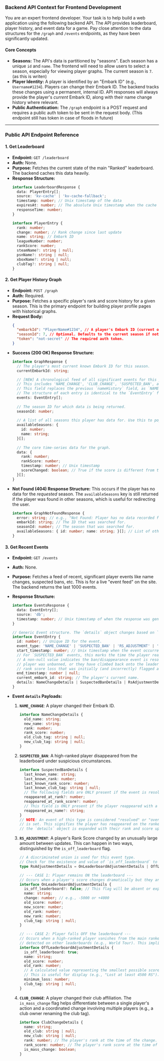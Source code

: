 ### **Backend API Context for Frontend Development**

You are an expert frontend developer. Your task is to help build a web application using the following backend API. The API provides leaderboard, player history, and event data for a game. Pay close attention to the data structures for the `/graph` and `/events` endpoints, as they have been significantly updated.

#### **Core Concepts**

*   **Seasons:** The API's data is partitioned by "seasons". Each season has a unique `id` and `name`. The frontend will need to allow users to select a season, especially for viewing player graphs. The current season is `7`. (as this is writen)
*   **Player Identity:** A player is identified by an "Embark ID" (e.g., `Username#1234`). Players can change their Embark ID. The backend tracks these changes using a permanent, internal ID. API responses will always provide the player's *current* Embark ID, along with their name change history where relevant.
*   **Public Authentication:** The `/graph` endpoint is a POST request and requires a public auth token to be sent in the request body. (This endpoint still has token in case of floods in future)

---

### **Public API Endpoint Reference**

#### **1. Get Leaderboard**

*   **Endpoint:** `GET /leaderboard`
*   **Auth:** None.
*   **Purpose:** Fetches the current state of the main "Ranked" leaderboard. The backend caches this data heavily.
*   **Response Structure:**
    ```typescript
    interface LeaderboardResponse {
      data: PlayerEntry[];
      source: 'kv-cache' | 'kv-cache-fallback';
      timestamp: number; // Unix timestamp of the data
      expiresAt: number; // The absolute Unix timestamp when the cache is considered stale.
      responseTime: number;
    }

    interface PlayerEntry {
      rank: number;
      change: number; // Rank change since last update
      name: string; // Embark ID
      leagueNumber: number;
      rankScore: number;
      steamName?: string | null;
      psnName?: string | null;
      xboxName?: string | null;
      clubTag?: string | null;
    }
    ```

#### **2. Get Player History Graph**

*   **Endpoint:** `POST /graph`
*   **Auth:** Required.
*   **Purpose:** Fetches a specific player's rank and score history for a given season. This is the primary endpoint for building player profile pages with historical graphs.
*   **Request Body:**
    ```json
    {
      "embarkId": "PlayerName#1234", // A player's Embark ID (current or historical)
      "seasonId": 7, // Optional. Defaults to the current season if not provided.
      "token": "not-secret" // The required auth token.
    }
    ```
*   **Success (200 OK) Response Structure:**
    ```typescript
    interface GraphResponse {
      // The player's most current known Embark ID for this season.
      currentEmbarkId: string;

      // [NEW] A chronological feed of all significant events for this player in this season.
      // This includes 'NAME_CHANGE', 'CLUB_CHANGE', 'SUSPECTED_BAN', and 'RS_ADJUSTMENT' events.
      // This field replaces the previous `nameHistory` field, as `NAME_CHANGE` events are now part of this array.
      // The structure of each entry is identical to the `EventEntry` from the main `/events` endpoint.
      events: EventEntry[];
      
      // The season ID for which data is being returned.
      seasonId: number;
      
      // A list of all seasons this player has data for. Use this to populate a season selector dropdown.
      availableSeasons: {
        id: number;
        name: string;
      }[];
      
      // The core time-series data for the graph.
      data: {
        rank: number;
        rankScore: number;
        timestamp: number; // Unix timestamp
        scoreChanged: boolean; // True if the score is different from the previous data point. Useful for highlighting changes on a graph.
      }[];
    }
    ```
*   **Not Found (404) Response Structure:**
    This occurs if the player has no data for the *requested* season. The `availableSeasons` key is still returned if the player was found in other seasons, which is useful for redirecting the user.
    ```typescript
    interface GraphNotFoundResponse {
      error: string; // e.g., "Not Found: Player has no data recorded for Season 7."
      embarkId: string; // The ID that was searched for.
      seasonId: number; // The season that was searched for.
      availableSeasons: { id: number; name: string; }[]; // List of other seasons player was found in.
    }
    ```

#### **3. Get Recent Events**

*   **Endpoint:** `GET /events`
*   **Auth:** None.
*   **Purpose:** Fetches a feed of recent, significant player events like name changes, suspected bans, etc. This is for a live "event feed" on the site. The backend returns the last 1000 events.
*   **Response Structure:**
    ```typescript
    interface EventsResponse {
      data: EventEntry[];
      source: 'db';
      timestamp: number; // Unix timestamp of when the response was generated.
    }

    // Generic Event structure. The `details` object changes based on `event_type`.
    interface EventEntry {
      id: number; // Unique ID for the event.
      event_type: 'NAME_CHANGE' | 'SUSPECTED_BAN' | 'RS_ADJUSTMENT' | 'CLUB_CHANGE';
      start_timestamp: number; // Unix timestamp when the event occurred.
      // For `SUSPECTED_BAN` events, this marks the time the player reappeared on the leaderboard.
      // A non-null value indicates the ban/disappearance event is resolved. This could mean the
      // player was unbanned, or they have climbed back onto the leaderboard after a significant
      // rank score loss that was initially (and incorrectly) flagged as a ban.
      end_timestamp: number | null;
      current_embark_id: string; // The player's current name.
      details: NameChangeDetails | SuspectedBanDetails | RsAdjustmentDetails | ClubChangeDetails;
    }
    ```
*   **Event `details` Payloads:**

    1.  **`NAME_CHANGE`**: A player changed their Embark ID.
        ```typescript
        interface NameChangeDetails {
          old_name: string;
          new_name: string;
          rank: number;
          rank_score: number;
          old_club_tag: string | null;
          new_club_tag: string | null;
        }
        ```

    2.  **`SUSPECTED_BAN`**: A high-ranked player disappeared from the leaderboard under suspicious circumstances.
        ```typescript
        interface SuspectedBanDetails {
          last_known_name: string;
          last_known_rank: number;
          last_known_rank_score: number;
          last_known_club_tag: string | null;
          // The following fields are ONLY present if the event is resolved (i.e., end_timestamp on the parent EventEntry is not null).
          reappeared_at_rank?: number;
          reappeared_at_rank_score?: number;
          // This field is ONLY present if the player reappeared with a different name.
          reappeared_as_name?: string;
        }
        // NOTE: An event of this type is considered "resolved" or "over" when its `end_timestamp`
        // is set. This signifies the player has reappeared on the ranked leaderboard. When this happens,
        // the `details` object is expanded with their rank and score upon returning.
        ```

    3.  **`RS_ADJUSTMENT`**: A player's Rank Score changed by an unusually large amount between updates. This can happen in two ways, distinguished by the `is_off_leaderboard` flag.
        ```typescript
        // A discriminated union is used for this event type.
        // Check for the existence and value of `is_off_leaderboard` to know which payload you received.
        type RsAdjustmentDetails = OnLeaderboardAdjustmentDetails | OffLeaderboardAdjustmentDetails;
        
        // --- CASE 1: Player remains ON the leaderboard ---
        // Occurs when a player's score changes dramatically but they are still on the ranked leaderboard.
        interface OnLeaderboardAdjustmentDetails {
          is_off_leaderboard?: false; // This flag will be absent or explicitly false.
          name: string;
          change: number; // e.g., -5000 or +4000
          old_score: number;
          new_score: number;
          old_rank: number;
          new_rank: number;
          club_tag: string | null;
        }
        
        // --- CASE 2: Player falls OFF the leaderboard ---
        // Occurs when a high-ranked player vanishes from the main ranked leaderboard but is still
        // detected on other leaderboards (e.g., World Tour). This implies a massive RS loss, not a ban.
        interface OffLeaderboardAdjustmentDetails {
          is_off_leaderboard: true;
          name: string;
          old_score: number;
          old_rank: number;
          // A calculated value representing the smallest possible score loss for the player to have fallen off the board.
          // This is useful for display (e.g., "Lost at least 4500 RS").
          minimum_loss: number;
          club_tag: string | null;
        }
        ```

    4.  **`CLUB_CHANGE`**: A player changed their club affiliation. The `is_mass_change` flag helps differentiate between a single player's action and a coordinated change involving multiple players (e.g., a club owner renaming the club tag).
        ```typescript
        interface ClubChangeDetails {
          name: string;
          old_club: string | null;
          new_club: string | null;
          rank: number; // The player's rank at the time of the change.
          rank_score: number; // The player's rank score at the time of the change.
          is_mass_change: boolean;
        }
        ```